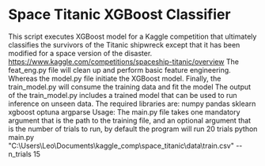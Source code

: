 # Space Titanic XGBoost Classifier

This script executes XGBoost model for a Kaggle competition that ultimately classifies the survivors of the Titanic shipwreck except that it has been modified for a space version of the disaster. https://www.kaggle.com/competitions/spaceship-titanic/overview
The feat_eng.py file will clean up and perform basic feature engineering. Whereas the model.py file initiate the XGBoost model. Finally, the train_model.py will consume the training data and fit the model
The output of the train_model.py includes a trained model that can be used to run inference on unseen data. The required libraries are: numpy pandas sklearn xgboost optuna argparse
Usage: The main.py file takes one mandatory argument that is the path to the training file, and an optional argument that is the number of trials to run, by default the program will run 20 trials
python main.py "C:\Users\Leo\Documents\kaggle_comp\space_titanic\data\train.csv" --n_trials 15
